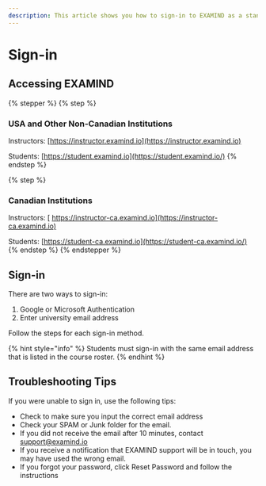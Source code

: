 ```yaml
---
description: This article shows you how to sign-in to EXAMIND as a standalone product.
---
```


# Sign-in

## Accessing EXAMIND

{% stepper %}
{% step %}
### USA and Other Non-Canadian Institutions

Instructors: [https://instructor.examind.io](https://instructor.examind.io)

Students: [https://student.examind.io](https://student.examind.io/)
{% endstep %}

{% step %}
### Canadian Institutions

Instructors: [ https://instructor-ca.examind.io](https://instructor-ca.examind.io)

Students: [https://student-ca.examind.io](https://student-ca.examind.io/)
{% endstep %}
{% endstepper %}

## Sign-in

There are two ways to sign-in:

1. Google or Microsoft Authentication&#x20;
2. Enter university email address&#x20;

Follow the steps for each sign-in method.&#x20;

{% hint style="info" %}
Students must sign-in with the same email address that is listed in the course roster.&#x20;
{% endhint %}

## Troubleshooting Tips

If you were unable to sign in, use the following tips:

* Check to make sure you input the correct email address
* Check your SPAM or Junk folder for the email.
* If you did not receive the email after 10 minutes, contact support@examind.io
* If you receive a notification that EXAMIND support will be in touch, you may have used the wrong email.&#x20;
* If you forgot your password, click Reset Password and follow the instructions
